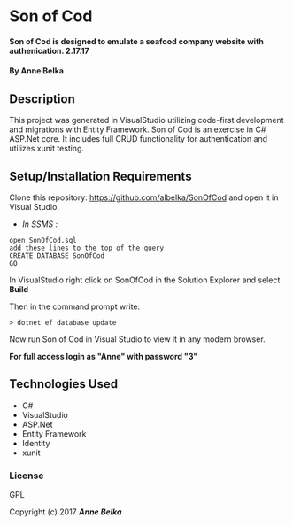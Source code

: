 # Son of Cod

#### Son of Cod is designed to emulate a seafood company website with authenication. 2.17.17

#### By **Anne Belka**

## Description
This project was generated in VisualStudio utilizing code-first development and migrations with Entity Framework. Son of Cod is an exercise in C# ASP.Net core. It includes full CRUD functionality for authentication and utilizes xunit testing.

## Setup/Installation Requirements

Clone this repository: https://github.com/albelka/SonOfCod
 and open it in Visual Studio.

* _In SSMS :_
```
open SonOfCod.sql
add these lines to the top of the query
CREATE DATABASE SonOfCod
GO 
```

In VisualStudio right click on SonOfCod in the Solution Explorer and select **Build**

Then in the command prompt write:
```
> dotnet ef database update
```

Now run Son of Cod in Visual Studio to view it in any modern browser.

**For full access login as "Anne" with password "3"**

## Technologies Used
* C#
* VisualStudio
* ASP.Net
* Entity Framework
* Identity
* xunit

### License

GPL

Copyright (c) 2017 **_Anne Belka_**